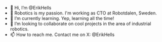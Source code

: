 - 👋 Hi, I’m @ErikHells
- 👀 Robotics is my passion. I'm working as CTO at Robotdalen, Sweden.
- 🌱 I’m currently learning. Yep, learning all the time!
- 💞️ I’m looking to collaborate on cool projects in the area of industrial robotics.
- 📫 How to reach me. Contact me on X: @ErikHells

<!---
ErikHells/ErikHells is a ✨ special ✨ repository because its `README.md` (this file) appears on your GitHub profile.
You can click the Preview link to take a look at your changes.
--->
